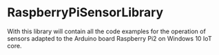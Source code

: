 # RaspberryPiSensorLibrary
With this library will contain all the code examples for the operation of sensors adapted to the Arduino board Raspberry Pi2 on Windows 10 IoT core.
